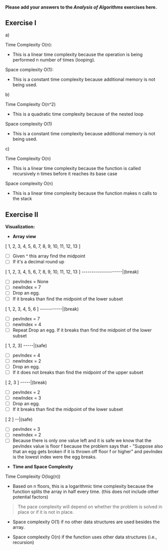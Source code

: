 #### Please add your answers to the **_Analysis of Algorithms_** exercises here.

## Exercise I

a)

Time Complexity O(n):

- This is a linear time complexity because the operation is being performed n number of times (looping).

Space complexity O(1):

- This is a constant time complexity because additional memory is not being used.

b)

Time Complexity O(n^2)

- This is a quadratic time complexity because of the nested loop

Space complexity O(1)

- This is a constant time complexity because additional memory is not being used.

c)

Time Complexity O(n)

- This is a linear time complexity because the function is called recursively n times before it reaches its base case

Space complexity O(n)

- This is a linear time complexity because the function makes n calls to the stack

## Exercise II

**Visualization:**

- **Array view**

[ 1, 2, 3, 4, 5, 6, 7, 8, 9, 10, 11, 12, 13 ]

- [ ] Given ^ this array find the midpoint
- [ ] If it's a decimal round up

[ 1, 2, 3, 4, 5, 6, 7, 8, 9, 10, 11, 12, 13 ]
--------------------|(break)

- [ ] pevIndex = None
- [ ] newIndex = 7
- [ ] Drop an egg.
- [ ] If it breaks than find the midpoint of the lower subset

[ 1, 2, 3, 4, 5, 6 ]
-----------|(break)

- [ ] pevIndex = 7
- [ ] newIndex = 4
- [ ] Repeat
      Drop an egg.
      If it breaks than find the midpoint of the lower subset

[ 1, 2, 3]
-----|(safe)

- [ ] pevIndex = 4
- [ ] newIndex = 2
- [ ] Drop an egg.
- [ ] If it does not breaks than find the midpoint of the upper subset

[ 2, 3 ]
-----|(break)

- [ ] pevIndex = 2
- [ ] newIndex = 3
- [ ] Drop an egg.
- [ ] If it breaks than find the midpoint of the lower subset

[ 2 ]
--|(safe)

- [ ] pevIndex = 3
- [ ] newIndex = 2
- [ ] Because there is only one value left and it is safe we know that the pevIndex value is floor f because the problem says that - "Suppose also that an egg gets broken if it is thrown off floor f or higher" and pevIndex is the lowest index were the egg breaks.

- **Time and Space Complexity**

Time Complexity O(log(n))

- Based on n floors, this is a logarithmic time complexity because the function splits the array in half every time. (this does not include other potential factors)

> The pace complexity will depend on whether the problem is solved in place or if it is not in place.

- Space complexity O(1) if no other data structures are used besides the array.

- Space complexity O(n) if the function uses other data structures (i.e., recursion)

